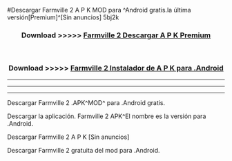 #Descargar Farmville 2  A P K MOD para ^Android gratis.la última versión[Premium]^[Sin anuncios] 5bj2k



<div align="center">
<h3>Download >>>>> <a href="https://es-web.web.app/?es= Farmville 2 ">Farmville 2  Descargar A P K Premium</a></h3><br>

<h3>Download >>>>> <a href="https://es-web.web.app/?es= Farmville 2 ">Farmville 2  Instalador de A P K para .Android</a></h3>
</div>


----------------------------------------------------------

----------------------------------------------------------

----------------------------------------------------------

Descargar Farmville 2  .APK^MOD^ para .Android gratis.

Descargar la aplicación. Farmville 2  APK^El nombre es la versión para .Android.

Descargar Farmville 2  A P K [Sin anuncios]

Descargar Farmville 2  gratuita del mod para .Android.